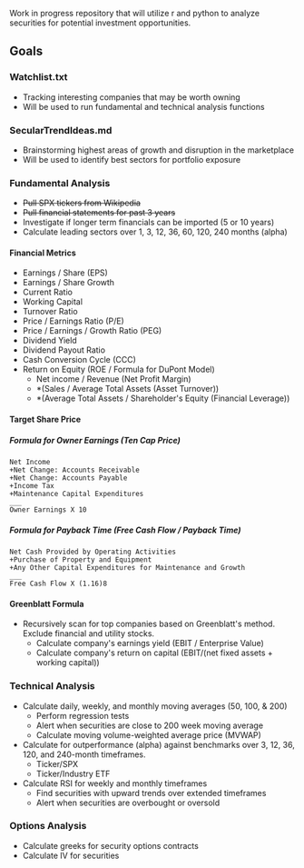 Work in progress repository that will utilize r and python to analyze securities for potential investment opportunities.

## Goals
### Watchlist.txt
  * Tracking interesting companies that may be worth owning
  * Will be used to run fundamental and technical analysis functions
### SecularTrendIdeas.md
  * Brainstorming highest areas of growth and disruption in the marketplace
  * Will be used to identify best sectors for portfolio exposure
### Fundamental Analysis
  * ~~Pull SPX tickers from Wikipedia~~
  * ~~Pull financial statements for past 3 years~~
  * Investigate if longer term financials can be imported (5 or 10 years)
  * Calculate leading sectors over 1, 3, 12, 36, 60, 120, 240 months (alpha)
#### Financial Metrics
  * Earnings / Share (EPS)
  * Earnings / Share Growth
  * Current Ratio
  * Working Capital
  * Turnover Ratio
  * Price / Earnings Ratio (P/E)
  * Price / Earnings / Growth Ratio (PEG)
  * Dividend Yield
  * Dividend Payout Ratio
  * Cash Conversion Cycle (CCC)
  * Return on Equity (ROE / Formula for DuPont Model)
    + Net income / Revenue (Net Profit Margin)
    + *(Sales / Average Total Assets (Asset Turnover))
    + *(Average Total Assets / Shareholder's Equity (Financial Leverage))
#### Target Share Price
  ##### Formula for Owner Earnings (Ten Cap Price)
	Net Income
	+Net Change: Accounts Receivable
	+Net Change: Accounts Payable
	+Income Tax
	+Maintenance Capital Expenditures
	___
	Owner Earnings X 10
  ##### Formula for Payback Time (Free Cash Flow / Payback Time)
	Net Cash Provided by Operating Activities
	+Purchase of Property and Equipment
	+Any Other Capital Expenditures for Maintenance and Growth
	___
	Free Cash Flow X (1.16)8
#### Greenblatt Formula
  * Recursively scan for top companies based on Greenblatt's method. Exclude financial and utility stocks.
    + Calculate company's earnings yield (EBIT / Enterprise Value)
    + Calculate company's return on capital (EBIT/(net fixed assets + working capital))
### Technical Analysis
  * Calculate daily, weekly, and monthly moving averages (50, 100, & 200)
  	+ Perform regression tests
	+ Alert when securities are close to 200 week moving average
	+ Calculate moving volume-weighted average price (MVWAP)
  * Calculate for outperformance (alpha) against benchmarks over 3, 12, 36, 120, and 240-month timeframes.
  	+ Ticker/SPX
	+ Ticker/Industry ETF
  * Calculate RSI for weekly and monthly timeframes
	+ Find securities with upward trends over extended timeframes
	+ Alert when securities are overbought or oversold
### Options Analysis
  * Calculate greeks for security options contracts
  * Calculate IV for securities
